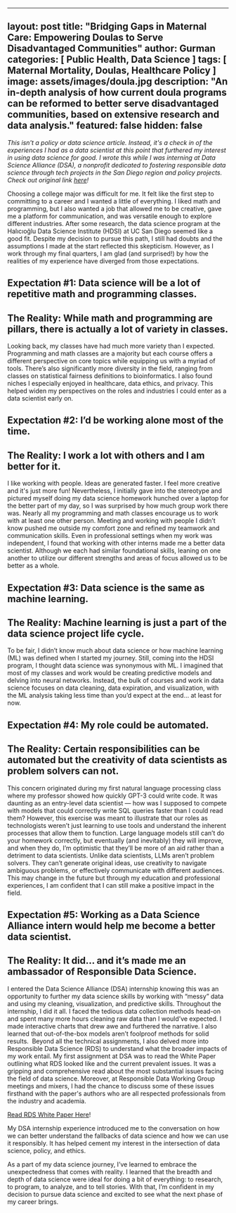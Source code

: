 <!-- ---
layout: post
title:  "Embracing the Unexpected: The Expectations & Realities of a Student Data Scientist"
author: john
categories: []
image: assets/images/DSA.png
beforetoc: "An article I wrote during my time at Data Science Alliance! "
toc: true
--- -->

---
layout: post
title: "Bridging Gaps in Maternal Care: Empowering Doulas to Serve Disadvantaged Communities"
author: Gurman
categories: [ Public Health, Data Science ]
tags: [ Maternal Mortality, Doulas, Healthcare Policy ]
image: assets/images/doula.jpg
description: "An in-depth analysis of how current doula programs can be reformed to better serve disadvantaged communities, based on extensive research and data analysis."
featured: false 
hidden: false
---

*This isn't a policy or data science article. Instead, it's a check in of the experiences I had as a data scientist at this point that furthered my interest in using data science for good. I wrote this while I was interning at Data Science Alliance (DSA), a nonprofit dedicated  to fostering responsible data science through tech projects in the San Diego region and policy projects. Check out original link [here](https://www.datasciencealliance.org/work/expectations-realities-of-a-student-data-scientist)!*


Choosing a college major was difficult for me. It felt like the first step to committing to a career and I wanted a little of everything. I liked math and programming, but I also wanted a job that allowed me to be creative, gave me a platform for communication, and was versatile enough to explore different industries. After some research, the data science program at the Halıcıoğlu Data Science Institute (HDSI) at UC San Diego seemed like a good fit. Despite my decision to pursue this path, I still had doubts and the assumptions I made at the start reflected this skepticism. However, as I work through my final quarters, I am glad (and surprised!) by how the realities of my experience have diverged from those expectations.

## Expectation #1: Data science will be a lot of repetitive math and programming classes.
## The Reality: While math and programming are pillars, there is actually a lot of variety in classes.

Looking back, my classes have had much more variety than I expected. Programming and math classes are a majority but each course offers a different perspective on core topics while equipping us with a myriad of tools. There’s also significantly more diversity in the field, ranging from classes on statistical fairness definitions to bioinformatics. I also found niches I especially enjoyed in healthcare, data ethics, and privacy. This helped widen my perspectives on the roles and industries I could enter as a data scientist early on.

## Expectation #2: I’d be working alone most of the time.
## The Reality: I work a lot with others and I am better for it.

I like working with people. Ideas are generated faster. I feel more creative and it's just more fun! Nevertheless, I initially gave into the stereotype and pictured myself doing my data science homework hunched over a laptop for the better part of my day, so I was surprised by how much group work there was. Nearly all my programming and math classes encourage us to work with at least one other person. Meeting and working with people I didn’t know pushed me outside my comfort zone and refined my teamwork and communication skills. Even in professional settings when my work was independent, I found that working with other interns made me a better data scientist. Although we each had similar foundational skills, leaning on one another to utilize our different strengths and areas of focus allowed us to be better as a whole.

## Expectation #3: Data science is the same as machine learning.
## The Reality: Machine learning is just a part of the data science project life cycle.

To be fair, I didn’t know much about data science or how machine learning (ML) was defined when I started my journey. Still, coming into the HDSI program, I thought data science was synonymous with ML. I imagined that most of my classes and work would be creating predictive models and delving into neural networks. Instead, the bulk of courses and work in data science focuses on data cleaning, data expiration, and visualization, with the ML analysis taking less time than you’d expect at the end… at least for now. 

## Expectation #4: My role could be automated.
## The Reality: Certain responsibilities can be automated but the creativity of data scientists as problem solvers can not.

This concern originated during my first natural language processing class where my professor showed how quickly GPT-3 could write code. It was daunting as an entry-level data scientist — how was I supposed to compete with models that could correctly write SQL queries faster than I could read them? However, this exercise was meant to illustrate that our roles as technologists weren’t just learning to use tools and understand the inherent processes that allow them to function. Large language models still can’t do your homework correctly, but eventually (and inevitably) they will improve, and when they do, I’m optimistic that they’ll be more of an aid rather than a detriment to data scientists. Unlike data scientists, LLMs aren’t problem solvers. They can’t generate original ideas, use creativity to navigate ambiguous problems, or effectively communicate with different audiences. This may change in the future but through my education and professional experiences, I am confident that I can still make a positive impact in the field.

## Expectation #5: Working as a Data Science Alliance intern would help me become a better data scientist.
## The Reality: It did… and it’s made me an ambassador of Responsible Data Science.

I entered the Data Science Alliance (DSA) internship knowing this was an opportunity to further my data science skills by working with “messy” data and using my cleaning, visualization, and predictive skills. Throughout the internship, I did it all. I faced the tedious data collection methods head-on and spent many more hours cleaning raw data than I would’ve expected. I made interactive charts that drew awe and furthered the narrative. I also learned that out-of-the-box models aren’t foolproof methods for solid results. 
‍
Beyond all the technical assignments, I also delved more into Responsible Data Science (RDS) to understand what the broader impacts of my work entail. My first assignment at DSA was to read the White Paper outlining what RDS looked like and the current prevalent issues. It was a gripping and comprehensive read about the most substantial issues facing the field of data science. Moreover, at Responsible Data Working Group meetings and mixers, I had the chance to discuss some of these issues firsthand with the paper's authors who are all respected professionals from the industry and academia. 

[Read RDS White Paper Here](https://assets-global.website-files.com/6347409ef6f0d93ccbc4b0f7/63868ad3ab609d80e29c0160_RDS%20White%20Paper%20Final.pdf)! 

My DSA internship experience introduced me to the conversation on how we can better understand the fallbacks of data science and how we can use it responsibly. It has helped cement my interest in the intersection of data science, policy, and ethics.

As a part of my data science journey, I’ve learned to embrace the unexpectedness that comes with reality. I learned that the breadth and depth of data science were ideal for doing a bit of everything: to research, to program, to analyze, and to tell stories. With that, I’m confident in my decision to pursue data science and excited to see what the next phase of my career brings.
